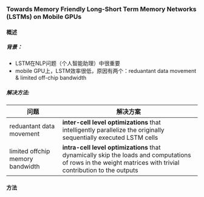 ### Towards Memory Friendly Long-Short Term Memory Networks (LSTMs) on Mobile GPUs
#### 概述
##### 背景：
- LSTM在NLP问题（个人智能助理）中很重要
- mobile GPU上，LSTM效率很低，原因有两个：reduantant data movement & limited off-chip bandwidth

##### 解决方法:
| 问题 | 解决方案 |
| --- | --- |
| reduantant data movement |  **inter-cell level optimizations** that intelligently parallelize the originally sequentially executed LSTM cells | 
| limited offchip memory bandwidth | **intra-cell level optimizations** that dynamically skip the loads and computations of rows in the weight matrices with trivial contribution to the outputs |

#### 方法





